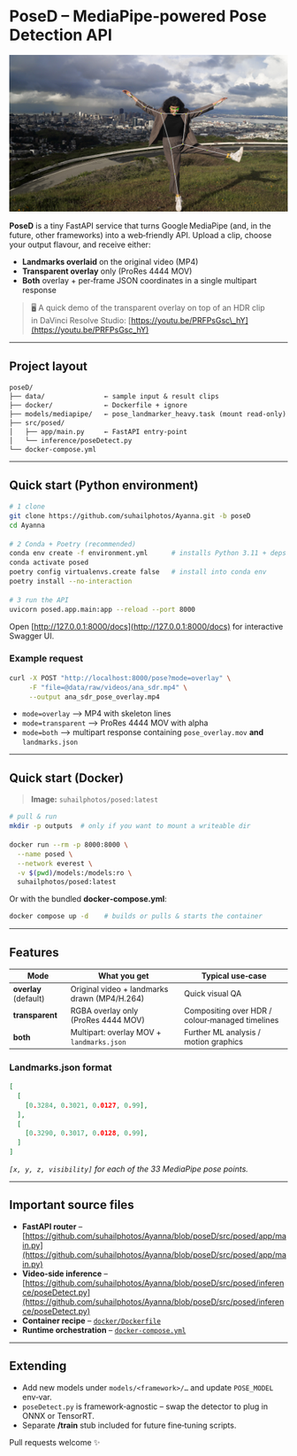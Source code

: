 # PoseD – MediaPipe‑powered Pose Detection API

![screenshot](images/sample.jpg)

**PoseD** is a tiny FastAPI service that turns Google MediaPipe (and, in the future, other frameworks) into a web‑friendly API. Upload a clip, choose your output flavour, and receive either:

* **Landmarks overlaid** on the original video (MP4)
* **Transparent overlay** only (ProRes 4444 MOV)
* **Both** overlay + per‑frame JSON coordinates in a single multipart response

> 🖥️ A quick demo of the transparent overlay on top of an HDR clip in DaVinci Resolve Studio: [https://youtu.be/PRFPsGsc\_hY](https://youtu.be/PRFPsGsc_hY)

---

## Project layout

```text
poseD/
├── data/               ← sample input & result clips
├── docker/             ← Dockerfile + ignore
├── models/mediapipe/   ← pose_landmarker_heavy.task (mount read‑only)
├── src/posed/
│   ├── app/main.py     ← FastAPI entry‑point
│   └── inference/poseDetect.py
└── docker-compose.yml
```

---

## Quick start (Python environment)

```bash
# 1 clone
git clone https://github.com/suhailphotos/Ayanna.git -b poseD
cd Ayanna

# 2 Conda + Poetry (recommended)
conda env create -f environment.yml      # installs Python 3.11 + deps
conda activate posed
poetry config virtualenvs.create false   # install into conda env
poetry install --no-interaction

# 3 run the API
uvicorn posed.app.main:app --reload --port 8000
```

Open [http://127.0.0.1:8000/docs](http://127.0.0.1:8000/docs) for interactive Swagger UI.

### Example request

```bash
curl -X POST "http://localhost:8000/pose?mode=overlay" \
     -F "file=@data/raw/videos/ana_sdr.mp4" \
     --output ana_sdr_pose_overlay.mp4
```

* `mode=overlay` ⟶ MP4 with skeleton lines
* `mode=transparent` ⟶ ProRes 4444 MOV with alpha
* `mode=both` ⟶ multipart response containing `pose_overlay.mov` **and** `landmarks.json`

---

## Quick start (Docker)

> **Image:** `suhailphotos/posed:latest`

```bash
# pull & run
mkdir -p outputs  # only if you want to mount a writeable dir

docker run --rm -p 8000:8000 \
  --name posed \
  --network everest \
  -v $(pwd)/models:/models:ro \
  suhailphotos/posed:latest
```

Or with the bundled **docker‑compose.yml**:

```bash
docker compose up -d    # builds or pulls & starts the container
```

---

## Features

| Mode                  | What you get                                 | Typical use‑case                                |
| --------------------- | -------------------------------------------- | ----------------------------------------------- |
| **overlay** (default) | Original video + landmarks drawn (MP4/H.264) | Quick visual QA                                 |
| **transparent**       | RGBA overlay only (ProRes 4444 MOV)          | Compositing over HDR / colour‑managed timelines |
| **both**              | Multipart: overlay MOV + `landmarks.json`    | Further ML analysis / motion graphics           |

### Landmarks.json format

```json
[
  [
    [0.3284, 0.3021, 0.0127, 0.99],
  ],
  [
    [0.3290, 0.3017, 0.0128, 0.99],
  ]
]
```

*`[x, y, z, visibility]` for each of the 33 MediaPipe pose points.*

---

## Important source files

* **FastAPI router** – [https://github.com/suhailphotos/Ayanna/blob/poseD/src/posed/app/main.py](https://github.com/suhailphotos/Ayanna/blob/poseD/src/posed/app/main.py)
* **Video‑side inference** – [https://github.com/suhailphotos/Ayanna/blob/poseD/src/posed/inference/poseDetect.py](https://github.com/suhailphotos/Ayanna/blob/poseD/src/posed/inference/poseDetect.py)
* **Container recipe** – [`docker/Dockerfile`](docker/Dockerfile)
* **Runtime orchestration** – [`docker-compose.yml`](docker-compose.yml)

---

## Extending

* Add new models under `models/<framework>/…` and update `POSE_MODEL` env‑var.
* `poseDetect.py` is framework‑agnostic – swap the detector to plug in ONNX or TensorRT.
* Separate **/train** stub included for future fine‑tuning scripts.

Pull requests welcome ✨

